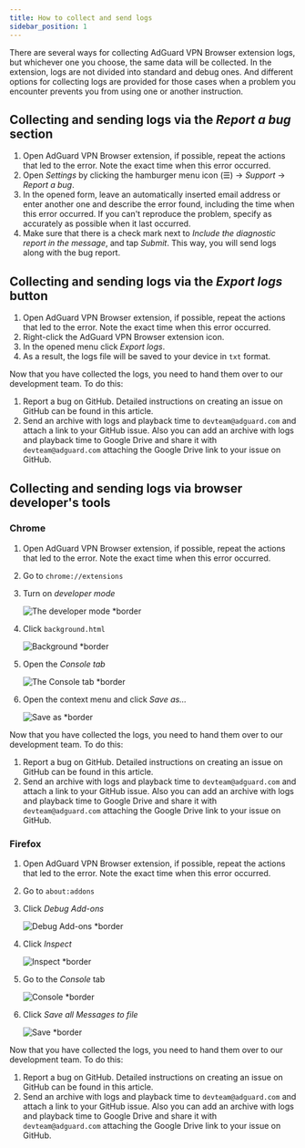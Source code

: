 ```yaml
---
title: How to collect and send logs
sidebar_position: 1
---
```


There are several ways for collecting AdGuard VPN Browser extension logs, but whichever one you choose, the same data will be collected. In the extension, logs are not divided into standard and debug ones. And different options for collecting logs are provided for those cases when a problem you encounter prevents you from using one or another instruction.

## Collecting and sending logs via the *Report a bug* section

1.  Open AdGuard VPN Browser extension, if possible, repeat the actions that led to the error. Note the exact time when this error occurred.
2.  Open *Settings* by clicking the hamburger menu icon (☰) → *Support* → *Report a bug*.
3.  In the opened form, leave an automatically inserted email address or enter another one and describe the error found, including the time when this error occurred. If you can't reproduce the problem, specify as accurately as possible when it last occurred.
4.  Make sure that there is a check mark next to *Include the diagnostic report in the message*, and tap *Submit*. This way, you will send logs along with the bug report.

## Collecting and sending logs via the *Export logs* button

1.  Open AdGuard VPN Browser extension, if possible, repeat the actions that led to the error. Note the exact time when this error occurred.
2.  Right-click the AdGuard VPN Browser extension icon.
3.  In the opened menu click *Export logs*.
4.  As a result, the logs file will be saved to your device in `txt` format.

Now that you have collected the logs, you need to hand them over to our development team. To do this:

1.  Report a bug on GitHub. Detailed instructions on creating an issue on GitHub can be found in this article.
2.  Send an archive with logs and playback time to `devteam@adguard.com` and attach a link to your GitHub issue. Also you can add an archive with logs and playback time to Google Drive and share it with `devteam@adguard.com` attaching the Google Drive link to your issue on GitHub.

## Collecting and sending logs via browser developer's tools

### Chrome

1.  Open AdGuard VPN Browser extension, if possible, repeat the actions that led to the error. Note the exact time when this error occurred.
2.  Go to `chrome://extensions`
3.  Turn on *developer mode*

    ![The developer mode *border](https://cdn.adguardvpn.com/content/kb/vpn/browser_extension/dev_mode.png)

4.  Click `background.html`

    ![Background *border](https://cdn.adguardvpn.com/content/kb/vpn/browser_extension/backgroung.png)

5.  Open the *Console tab*

    ![The Console tab *border](https://cdn.adguardvpn.com/content/kb/vpn/browser_extension/console.png)

6.  Open the context menu and click *Save as…*

    ![Save as *border](https://cdn.adguardvpn.com/content/kb/vpn/browser_extension/save.png)

Now that you have collected the logs, you need to hand them over to our development team. To do this:

1.  Report a bug on GitHub. Detailed instructions on creating an issue on GitHub can be found in this article.
2.  Send an archive with logs and playback time to `devteam@adguard.com` and attach a link to your GitHub issue. Also you can add an archive with logs and playback time to Google Drive and share it with `devteam@adguard.com` attaching the Google Drive link to your issue on GitHub.

### Firefox

1.  Open AdGuard VPN Browser extension, if possible, repeat the actions that led to the error. Note the exact time when this error occurred.
2.  Go to `about:addons`
3.  Click *Debug Add-ons*

    ![Debug Add-ons *border](https://cdn.adguardvpn.com/content/kb/vpn/browser_extension/add-ons.png)

4.  Click *Inspect*

    ![Inspect *border](https://cdn.adguardvpn.com/content/kb/vpn/browser_extension/inspect.png)

5.  Go to the *Console* tab

    ![Console *border](https://cdn.adguardvpn.com/content/kb/vpn/browser_extension/ff_console.png)

6.  Click *Save all Messages to file*

    ![Save *border](https://cdn.adguardvpn.com/content/kb/vpn/browser_extension/save-to-file.png)

Now that you have collected the logs, you need to hand them over to our development team. To do this:

1.  Report a bug on GitHub. Detailed instructions on creating an issue on GitHub can be found in this article.
2.  Send an archive with logs and playback time to `devteam@adguard.com` and attach a link to your GitHub issue. Also you can add an archive with logs and playback time to Google Drive and share it with `devteam@adguard.com` attaching the Google Drive link to your issue on GitHub.